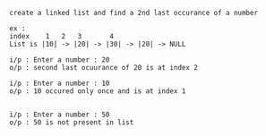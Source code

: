 
	create a linked list and find a 2nd last occurance of a number
	
	ex :
	index	 1	 2	 3  	 4 	 
	List is |10| -> |20| -> |30| -> |20| -> NULL

	i/p : Enter a number : 20
	o/p : second last ocuurance of 20 is at index 2

	i/p : Enter a number : 10
	o/p : 10 occured only once and is at index 1


	i/p : Enter a number : 50
	o/p : 50 is not present in list

